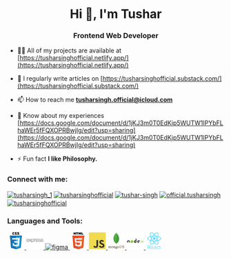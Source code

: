 <h1 align="center">Hi 👋, I'm Tushar</h1>
<h3 align="center">Frontend Web Developer</h3>

- 👨‍💻 All of my projects are available at [https://tusharsinghofficial.netlify.app/](https://tusharsinghofficial.netlify.app/)

- 📝 I regularly write articles on [https://tusharsinghofficial.substack.com/](https://tusharsinghofficial.substack.com/)

- 📫 How to reach me **tusharsingh.official@icloud.com**

- 📄 Know about my experiences [https://docs.google.com/document/d/1jKJ3m0T0EdKjp5WUTW1IPYbFLhaWEr5fFQXOPRBwjIg/edit?usp=sharing](https://docs.google.com/document/d/1jKJ3m0T0EdKjp5WUTW1IPYbFLhaWEr5fFQXOPRBwjIg/edit?usp=sharing)

- ⚡ Fun fact **I like Philosophy.**

<h3 align="left">Connect with me:</h3>
<p align="left">
<a href="https://twitter.com/tusharsingh_1" target="blank"><img align="center" src="https://raw.githubusercontent.com/rahuldkjain/github-profile-readme-generator/master/src/images/icons/Social/twitter.svg" alt="tusharsingh_1" height="30" width="40" /></a>
<a href="https://linkedin.com/in/tusharsinghofficial" target="blank"><img align="center" src="https://raw.githubusercontent.com/rahuldkjain/github-profile-readme-generator/master/src/images/icons/Social/linked-in-alt.svg" alt="tusharsinghofficial" height="30" width="40" /></a>
<a href="https://fb.com/tushar-singh" target="blank"><img align="center" src="https://raw.githubusercontent.com/rahuldkjain/github-profile-readme-generator/master/src/images/icons/Social/facebook.svg" alt="tushar-singh" height="30" width="40" /></a>
<a href="https://instagram.com/official.tusharsingh" target="blank"><img align="center" src="https://raw.githubusercontent.com/rahuldkjain/github-profile-readme-generator/master/src/images/icons/Social/instagram.svg" alt="official.tusharsingh" height="30" width="40" /></a>
<a href="https://www.behance.net/tusharsinghofficial" target="blank"><img align="center" src="https://raw.githubusercontent.com/rahuldkjain/github-profile-readme-generator/master/src/images/icons/Social/behance.svg" alt="tusharsinghofficial" height="30" width="40" /></a>
</p>

<h3 align="left">Languages and Tools:</h3>
<p align="left"> <a href="https://www.w3schools.com/css/" target="_blank" rel="noreferrer"> <img src="https://raw.githubusercontent.com/devicons/devicon/master/icons/css3/css3-original-wordmark.svg" alt="css3" width="40" height="40"/> </a> <a href="https://expressjs.com" target="_blank" rel="noreferrer"> <img src="https://raw.githubusercontent.com/devicons/devicon/master/icons/express/express-original-wordmark.svg" alt="express" width="40" height="40"/> </a> <a href="https://www.figma.com/" target="_blank" rel="noreferrer"> <img src="https://www.vectorlogo.zone/logos/figma/figma-icon.svg" alt="figma" width="40" height="40"/> </a> <a href="https://www.w3.org/html/" target="_blank" rel="noreferrer"> <img src="https://raw.githubusercontent.com/devicons/devicon/master/icons/html5/html5-original-wordmark.svg" alt="html5" width="40" height="40"/> </a> <a href="https://developer.mozilla.org/en-US/docs/Web/JavaScript" target="_blank" rel="noreferrer"> <img src="https://raw.githubusercontent.com/devicons/devicon/master/icons/javascript/javascript-original.svg" alt="javascript" width="40" height="40"/> </a> <a href="https://www.mongodb.com/" target="_blank" rel="noreferrer"> <img src="https://raw.githubusercontent.com/devicons/devicon/master/icons/mongodb/mongodb-original-wordmark.svg" alt="mongodb" width="40" height="40"/> </a> <a href="https://nodejs.org" target="_blank" rel="noreferrer"> <img src="https://raw.githubusercontent.com/devicons/devicon/master/icons/nodejs/nodejs-original-wordmark.svg" alt="nodejs" width="40" height="40"/> </a> <a href="https://reactjs.org/" target="_blank" rel="noreferrer"> <img src="https://raw.githubusercontent.com/devicons/devicon/master/icons/react/react-original-wordmark.svg" alt="react" width="40" height="40"/> </a> </p>
